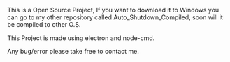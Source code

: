 This is a Open Source Project, If you want to download it to Windows you can go to my other repository called Auto_Shutdown_Compiled, soon will it be compiled to other O.S. 

This Project is made using electron and node-cmd.

Any bug/error please take free to contact me.
